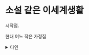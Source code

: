 # 소설 같은 이세계생활



시작점.&#x20;

현대 어느 작은 가정집

<details>

<summary> 다인</summary>

다인은 침대에 누워있는 선우를 슬픈 눈으로 바라본다



</details>
